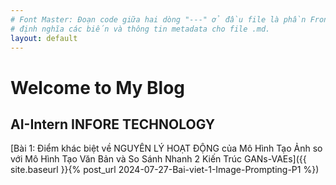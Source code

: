 ```yaml
---
# Font Master: Đoạn code giữa hai dòng "---" ở đầu file là phần Front Matter. 
# định nghĩa các biến và thông tin metadata cho file .md.
layout: default
---
```


# Welcome to My Blog

## AI-Intern INFORE TECHNOLOGY

[Bài 1: Điểm khác biệt về NGUYÊN LÝ HOẠT ĐỘNG của Mô Hình Tạo Ảnh so với Mô Hình Tạo Văn Bản và So Sánh Nhanh 2 Kiến Trúc GANs-VAEs]({{ site.baseurl }}{% post_url 2024-07-27-Bai-viet-1-Image-Prompting-P1 %})



